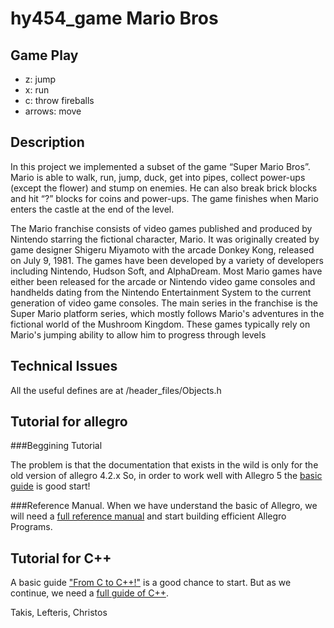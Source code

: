 hy454_game Mario Bros
==========

## Game Play

* z: jump
* x: run
* c: throw fireballs
* arrows: move

## Description

In this project we implemented a subset of the game “Super Mario Bros”.
Mario is able to walk, run, jump, duck, get into pipes, collect power-ups (except the flower)
and stump on enemies. He can also break brick blocks and hit “?” blocks for coins
and power-ups. The game finishes when Mario enters the castle at the end of the
level.

The Mario franchise consists of video games published and produced
by Nintendo starring the fictional character, Mario. It was originally created by game
designer Shigeru Miyamoto with the arcade Donkey Kong, released on July 9, 1981.
The games have been developed by a variety of developers including
Nintendo, Hudson Soft, and AlphaDream. Most Mario games have either been
released for the arcade or Nintendo video game consoles and handhelds dating from
the Nintendo Entertainment System to the current generation of video game
consoles. The main series in the franchise is the Super Mario platform series, which
mostly follows Mario's adventures in the fictional world of the Mushroom Kingdom.
These games typically rely on Mario's jumping ability to allow him to progress
through levels

## Technical Issues

All the useful defines are at /header_files/Objects.h

## Tutorial for allegro
###Beggining Tutorial

The problem is that the documentation that exists in the wild is only for the old version of allegro 4.2.x
So, in order to work well with Allegro 5 the [basic guide](http://wiki.allegro.cc/index.php?title=Allegro_5) is good start!

###Reference Manual.
When we have understand the basic of Allegro, we will need a [full reference manual](http://alleg.strangesoft.net/docs/refman.pdf)
and start building efficient Allegro Programs.

## Tutorial for C++

A basic guide ["From C to C++!"](http://www.4p8.com/eric.brasseur/cppcen.html) is a good chance to start. But as we continue, we need a [full guide of C++](http://e-maxx.ru/bookz/files/stroustrup.pdf).

Takis, Lefteris, Christos